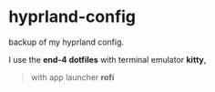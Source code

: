 # hyprland-config
backup of my hyprland config.

I use the **end-4 dotfiles** with terminal emulator **kitty**,

> with app launcher __rofi__
